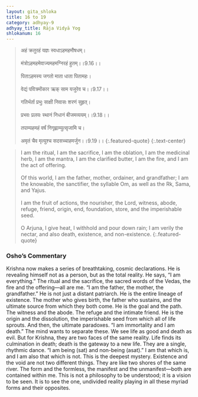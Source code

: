 ```yaml
---
layout: gita_shloka
title: 16 to 19
category: adhyay-9
adhyay_title: Rāja Vidyā Yog
shlokanum: 16
---
```


> अहं क्रतुरहं यज्ञः स्वधाऽहमहमौषधम्।<br><br>मंत्रोऽहमहमेवाज्यमहमग्निरहं हुतम्।।9.16।।<br><br>पिताऽहमस्य जगतो माता धाता पितामहः।<br><br>वेद्यं पवित्रमोंकार ऋक् साम यजुरेव च।।9.17।।<br><br>गतिर्भर्ता प्रभुः साक्षी निवासः शरणं सुहृत्।<br><br>प्रभवः प्रलयः स्थानं निधानं बीजमव्ययम्।।9.18।।<br><br>तपाम्यहमहं वर्षं निगृह्णाम्युत्सृजामि च।<br><br>अमृतं चैव मृत्युश्च सदसच्चाहमर्जुन।।9.19।।
{:.featured-quote} 
{:.text-center}

> I am the ritual, I am the sacrifice, I am the oblation, I am the medicinal herb, I am the mantra, I am the clarified butter, I am the fire, and I am the act of offering.<br><br>Of this world, I am the father, mother, ordainer, and grandfather; I am the knowable, the sanctifier, the syllable Om, as well as the Rk, Sama, and Yajus.<br><br>I am the fruit of actions, the nourisher, the Lord, witness, abode, refuge, friend, origin, end, foundation, store, and the imperishable seed.<br><br>O Arjuna, I give heat, I withhold and pour down rain; I am verily the nectar, and also death, existence, and non-existence.
{:.featured-quote}

### Osho’s Commentary
Krishna now makes a series of breathtaking, cosmic declarations. He is revealing himself not as a person, but as the total reality.
He says, “I am everything.” The ritual and the sacrifice, the sacred words of the Vedas, the fire and the offering—all are me.
“I am the father, the mother, the grandfather.” He is not just a distant patriarch. He is the entire lineage of existence. The mother who gives birth, the father who sustains, and the ultimate source from which they both come.
He is the goal and the path. The witness and the abode. The refuge and the intimate friend. He is the origin and the dissolution, the imperishable seed from which all of life sprouts.
And then, the ultimate paradoxes. “I am immortality and I am death.” The mind wants to separate these. We see life as good and death as evil. But for Krishna, they are two faces of the same reality. Life finds its culmination in death; death is the gateway to a new life. They are a single, rhythmic dance.
“I am being (sat) and non-being (asat).” I am that which is, and I am also that which is not. This is the deepest mystery. Existence and the void are not two different things. They are like two shores of the same river. The form and the formless, the manifest and the unmanifest—both are contained within me.
This is not a philosophy to be understood; it is a vision to be seen. It is to see the one, undivided reality playing in all these myriad forms and their opposites.
